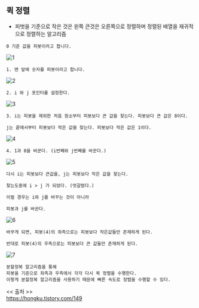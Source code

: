 ## 퀵 정렬

- 피벗을 기준으로 작은 것은 왼쪽 큰것은 오른쪽으로 정렬하며 정렬된 배열을 재귀적으로 정렬하는 알고리즘

```
0 기준 값을 피봇이라고 합니다.
```

![1](https://user-images.githubusercontent.com/43161245/83346286-16028400-a356-11ea-811e-1598f7ce3dbc.png)

```
1. 맨 앞에 숫자를 피봇이라고 합니다.
```

![2](https://user-images.githubusercontent.com/43161245/83346287-169b1a80-a356-11ea-820b-4b93e7c074a6.png)

```
2. i 와 j 포인터를 설정한다.
```

![3](https://user-images.githubusercontent.com/43161245/83346289-1864de00-a356-11ea-880f-30207b7a4371.png)

```
3. i는 피봇을 제외한 처음 원소부터 피봇보다 큰 값을 찾는다. 피봇보다 큰 값은 8이다.

j는 끝에서부터 피봇보다 작은 값을 찾는다. 피봇보다 작은 값은 1이다.
```

![4](https://user-images.githubusercontent.com/43161245/83346291-1a2ea180-a356-11ea-81bd-61ecfb9d5c47.png)

```
4. 1과 8을 바꾼다. (i번째와 j번째를 바꾼다.)
```

![5](https://user-images.githubusercontent.com/43161245/83346292-1ac73800-a356-11ea-81cd-7538ec8e40dc.png)

```
다시 i는 피봇보다 큰값을, j는 피봇보다 작은 값을 찾는다.

찾는도중에 i > j 가 되었다. (엇갈렸다.)

이럴 경우는 i와 j를 바꾸는 것이 아니라

피봇과 j를 바꾼다.
```

![6](https://user-images.githubusercontent.com/43161245/83346294-1c90fb80-a356-11ea-9419-104ae2031384.png)

```
바꾸게 되면, 피봇(4)의 좌측으로는 피봇보다 작은값들만 존재하게 된다.

반대로 피봇(4)의 우측으로는 피봇보다 큰 값들만 존재하게 된다.
```

![7](https://user-images.githubusercontent.com/43161245/83346295-1dc22880-a356-11ea-9cdc-f855f657bd10.png)

```
분할정복 알고리즘을 통해
피봇을 기준으로 좌측과 우측에서 각각 다시 퀵 정렬을 수행한다.
이렇게 분할정복 알고리즘을 사용하기 때문에 빠른 속도로 정렬을 수행할 수 있다.
```

<< 출처 >>  
https://hongku.tistory.com/149  
